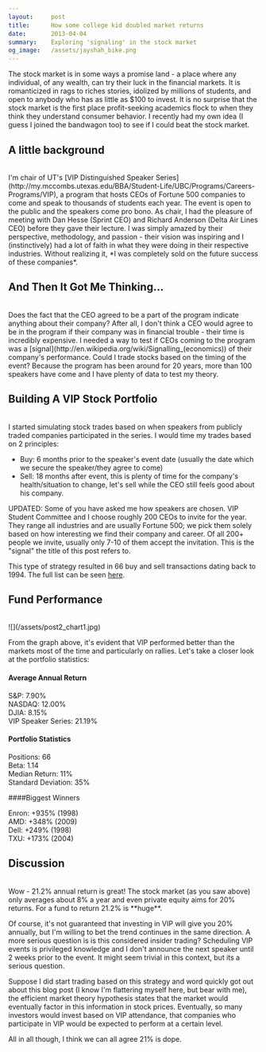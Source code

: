 ```yaml
---
layout:     post
title:      How some college kid doubled market returns
date:       2013-04-04 
summary:    Exploring 'signaling' in the stock market
og_image:   /assets/jayshah_bike.png
---
```


The stock market is in some ways a promise land - a place where any individual, of any wealth, can try their luck in the financial markets. It is romanticized in rags to riches stories, idolized by millions of students, and open to anybody who has as little as $100 to invest. It is no surprise that the stock market is the first place profit-seeking academics flock to when they think they understand consumer behavior. I recently had my own idea (I guess I joined the bandwagon too) to see if I could beat the stock market. 

## A little background
<br>
I'm chair of UT's [VIP Distinguished Speaker Series](http://my.mccombs.utexas.edu/BBA/Student-Life/UBC/Programs/Careers-Programs/VIP), a program that hosts CEOs of Fortune 500 companies to come and speak to thousands of students each year. The event is open to the public and the speakers come pro bono. As chair, I had the pleasure of meeting with Dan Hesse (Sprint CEO) and Richard Anderson (Delta Air Lines CEO) before they gave their lecture. I was simply amazed by their perspective, methodology, and passion - their vision was inspiring and I (instinctively) had a lot of faith in what they were doing in their respective industries. Without realizing it, *I was completely sold on the future success of these companies*. 

## And Then It Got Me Thinking...
<br>
Does the fact that the CEO agreed to be a part of the program indicate anything about their company?  After all, I don't think a CEO would agree to be in the program if their company was in financial trouble - their time is incredibly expensive. I needed a way to test if CEOs coming to the program was a [signal](http://en.wikipedia.org/wiki/Signalling_(economics)) of their company's performance. Could I trade stocks based on the timing of the event? Because the program has been around for 20 years, more than 100 speakers have come and I have plenty of data to test my theory.

## Building A VIP Stock Portfolio
<br>
I started simulating stock trades based on when speakers from publicly traded companies participated in the series. I would time my trades based on 2 principles:

- Buy: 6 months prior to the speaker's event date (usually the date which we secure the speaker/they agree to come)
- Sell: 18 months after event, this is plenty of time for the company's health/situation to change, let's sell while the CEO still feels good about his company.

UPDATED: Some of you have asked me how speakers are chosen. VIP Student Committee and I choose roughly 200 CEOs to invite for the year. They range all industries and are usually Fortune 500; we pick them solely based on how interesting we find their company and career. Of all 200+ people we invite, usually only 7-10 of them accept the invitation. This is the "signal" the title of this post refers to.

This type of strategy resulted in 66 buy and sell transactions dating back to 1994. The full list can be seen [here](/assests/post2_attach1.pdf).

## Fund Performance
<br>
![](/assets/post2_chart1.jpg)

From the graph above, it's evident that VIP performed better than the markets most of the time and particularly on rallies. Let's take a closer look at the portfolio statistics:

#### Average Annual Return

S&P: 7.90% <br>
NASDAQ: 12.00% <br>
DJIA: 8.15% <br>
VIP Speaker Series: 21.19%

#### Portfolio Statistics

Positions: 66 <br>
Beta: 1.14 <br>
Median Return: 11% <br>
Standard Deviation: 35%

####Biggest Winners

Enron: +935% (1998) <br>
AMD: +348% (2009) <br>
Dell: +249% (1998) <br>
TXU: +173% (2004)

## Discussion

<br>
Wow - 21.2% annual return is great! The stock market (as you saw above) only averages about 8% a year and even private equity aims for 20% returns. For a fund to return 21.2% is **huge**.

Of course, it's not guaranteed that investing in VIP will give you 20% annually, but I'm willing to bet the trend continues in the same direction. A more serious question is is this considered insider trading? Scheduling VIP events is privileged knowledge and I don't announce the next speaker until 2 weeks prior to the event. It might seem trivial in this context, but its a serious question.

Suppose I did start trading based on this strategy and word quickly got out about this blog post (I know I'm flattering myself here, but bear with me), the efficient market theory hypothesis states that the market would eventually factor in this information in stock prices. Eventually, so many investors would invest based on VIP attendance, that companies who participate in VIP would be expected to perform at a certain level. 

All in all though, I think we can all agree 21% is dope.